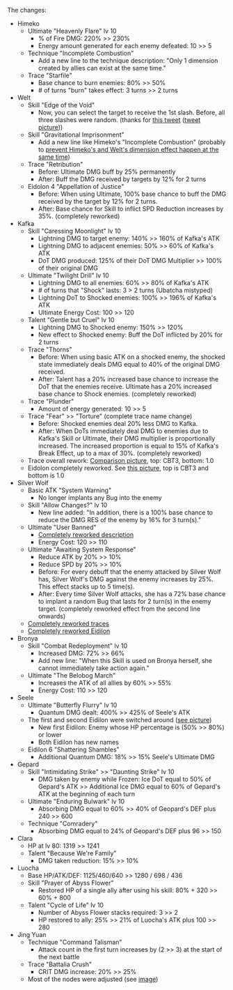 The changes:

* Himeko
   * Ultimate "Heavenly Flare" lv 10
      * % of Fire DMG: 220% >> 230%
      * Energy amount generated for each enemy defeated: 10 >> 5
   * Technique "Incomplete Combustion"
      * Add a new line to the technique description: "Only 1 dimension created by allies can exist at the  same time."
   * Trace "Starfile"
      * Base chance to burn enemies: 80% >> 50%
      * \# of turns "burn" takes effect: 3 turns >> 2 turns
* Welt
   * Skill "Edge of the Void"
      * Now, you can select the target to receive the 1st slash. Before, all three slashes were random. (thanks for [this tweet](https://twitter.com/AntoineChr/status/1649998159102242817?s=20) ([tweet picture](https://i.ibb.co/PYDP7C5/image.png)))
   * Skill "Gravitational Imprisonment"
      * Add a new line like Himeko's "Incomplete Combustion" (probably to [prevent Himeko's and Welt's dimension effect happen at the same time](https://twitter.com/KimalKim1/status/1649987643898462208?s=20))
   * Trace "Retribution"
      * Before: Ultimate DMG buff by 25% permanently
      * After: Buff the DMG received by targets by 12% for 2 turns
   * Eidolon 4 "Appellation of Justice"
      * Before: When using Ultimate, 100% base chance to buff the DMG received by the target by 12% for 2 turns.
      * After: Base chance for Skill to inflict SPD Reduction increases by 35%. (completely reworked)
* Kafka
   * Skill "Caressing Moonlight" lv 10
      * Lightning DMG to target enemy: 140% >> 160% of Kafka's ATK
      * Lightning DMG to adjacent enemies: 50% >> 60% of Kafka's ATK
      * DoT DMG produced: 125% of their DoT DMG Multiplier >> 100% of their original DMG
   * Ultimate "Twilight Drill" lv 10
      * Lightning DMG to all enemies: 60% >> 80% of Kafka's ATK
      * \# of turns that "Shock" lasts: 3 > 2 turns (Ubatcha mistyped)
      * Lightning DoT to Shocked enemies: 100% >> 196% of Kafka's ATK
      * Ultimate Energy Cost: 100 >> 120
   * Talent "Gentle but Cruel" lv 10
      * Lightning DMG to Shocked enemy: 150% >> 120%
      * New effect to Shocked enemy: Buff the DoT inflicted by 20% for 2 turns
   * Trace "Thorns"
      * Before: When using basic ATK on a shocked enemy, the shocked state immediately deals DMG equal to 40% of the original DMG received.
      * After: Talent has a 20% increased base chance to increase the DoT that the enemies receive. Ultimate has a 20% increased base chance to Shock enemies. (completely reworked)
   * Trace "Plunder"
      * Amount of energy generated: 10 >> 5
   * Trace "Fear" >> "Torture" (complete trace name change)
      * Before: Shocked enemies deal 20% less DMG to Kafka.
      * After: When DoTs immediately deal DMG to enemies due to Kafka's Skill or Ultimate, their DMG multiplier is proportionally increased. The increased proportion is equal to 15% of Kafka's Break Effect, up to a max of 30%. (completely reworked)
   * Trace overall rework: [Comparison picture](https://i.ibb.co/bJ1rhGq/imgonline-com-ua-twotoone-Sxv-K1a72k922b-Yfj.jpg), top: CBT3, bottom: 1.0
   * Eidolon completely reworked. See [this picture](https://i.ibb.co/pxdHnkc/image.png), top is CBT3 and bottom is 1.0
* Silver Wolf
   * Basic ATK "System Warning"
      * No longer implants any Bug into the enemy
   * Skill "Allow Changes?" lv 10
      * New line added: "In addition, there is a 100% base chance to reduce the DMG RES of the enemy by 16% for 3 turn(s)."
   * Ultimate "User Banned"
      * [Completely reworked description](https://i.ibb.co/ScC5XFS/imgonline-com-ua-twotoone-i46-Qz-FGw4-Dve.jpg)
      * Energy Cost: 120 >> 110
   * Ultimate "Awaiting System Response"
      * Reduce ATK by 20% >> 10%
      * Reduce SPD by 20% >> 10%
      * Before: For every debuff that the enemy attacked by Silver Wolf has, Silver Wolf's DMG against the enemy increases by 25%. This effect stacks up to 5 time(s).
      * After: Every time Silver Wolf attacks, she has a 72% base chance to implant a random Bug that lasts for 2 turn(s) in the enemy target. (completely reworked effect from the second line onwards)
   * [Completely reworked traces](https://i.ibb.co/qrMp2Vn/imgonline-com-ua-twotoone-4w-Xv-UQa-ZSJgo7.jpg)
   * [Completely reworked Eidilon](https://i.ibb.co/VjWNGLQ/imgonline-com-ua-twotoone-2gv-CZj-U2a2pp0.jpg)
* Bronya
   * Skill "Combat Redeployment" lv 10
      * Increased DMG: 72% >> 66%
      * Add new line: "When this Skill is used on Bronya herself, she cannot immediately take action again."
   * Ultimate "The Belobog March"
      * Increases the ATK of all allies by 60% >> 55%
      * Energy Cost: 110 >> 120
* Seele
   * Ultimate "Butterfly Flurry" lv 10
      * Quantum DMG dealt: 400% >> 425% of Seele's ATK
   * The first and second Eidilon were switched around ([see picture](https://i.ibb.co/q1DhjK9/imgonline-com-ua-twotoone-ovim-Xt-Cm-Hy-Dmin.jpg))
      * New first Eidilon: Enemy whose HP percentage is (50% >> 80%) or lower
      * Both Eidilon has new names
   * Eidilon 6 "Shattering Shambles"
      * Additional Quantum DMG: 18% >> 15% Seele's Ultimate DMG
* Gepard
    * Skill "Intimidating Strike" >> "Daunting Strike" lv 10
        * DMG taken by enemy while Frozen: Ice DoT equal to 50% of Gepard's ATK
          \>> Additional Ice DMG equal to 60% of Gepard's ATK at the beginning
          of each turn
    * Ultimate "Enduring Bulwark" lv 10
        * Absorbing DMG equal to 60% >> 40% of Geopard's DEF plus 240 >> 600
    * Technique "Comradery"
        * Absorbing DMG equal to 24% of Geopard's DEF plus 96 >> 150
* Clara
    * HP at lv 80: 1319 >> 1241
    * Talent "Because We're Family"
        * DMG taken reduction: 15% >> 10%
* Luocha
    * Base HP/ATK/DEF: 1125/460/640 >> 1280 / 698 / 436
    * Skill "Prayer of Abyss Flower" 
        * Restored HP of a single ally after using his skill: 80% + 320 >> 60% +
          800
    * Talent "Cycle of Life" lv 10
        * Number of Abyss Flower stacks required: 3 >> 2
        * HP restored to ally: 25% >> 21% of Luocha's ATK plus 100 >> 280
* Jing Yuan
    * Technique "Command Talisman"
        * Attack count in the first turn increases by (2 >> 3) at the start of
          the next battle
    * Trace "Battalia Crush"
        * CRIT DMG increase: 20% >> 25%
    * Most of the nodes were adjusted (see [image](https://i.ibb.co/K5nHRhz/imgonline-com-ua-twotoone-l-DN6-Kt3fd-K7v-Vk-So.jpg))